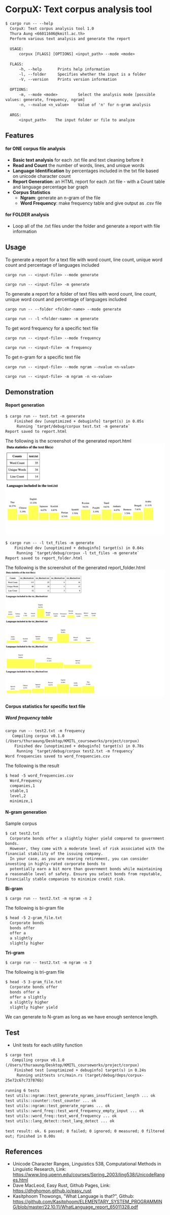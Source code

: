 # CorpuX: Text corpus analysis tool

```
$ cargo run -- --help
  CorpuX: Text corpus analysis tool 1.0
  Thura Aung <66011606@kmitl.ac.th>
  Perform various text analysis and generate the report
  
  USAGE:
      corpux [FLAGS] [OPTIONS] <input_path> --mode <mode>
  
  FLAGS:
      -h, --help       Prints help information
      -l, --folder     Specifies whether the input is a folder
      -V, --version    Prints version information
  
  OPTIONS:
      -m, --mode <mode>         Select the analysis mode [possible values: generate, frequency, ngram]
      -n, --nvalue <n_value>    Value of 'n' for n-gram analysis
  
  ARGS:
      <input_path>    The input folder or file to analyze
```

## Features

#### for ONE corpus file analysis
- **Basic text analysis** for each .txt file and text cleaning before it
- **Read and Count** the number of words, lines, and unique words
- **Language Identification** by percentages included in the txt file based on unicode character count
- **Report Generation**: an HTML report for each .txt file - with a Count table and language percentage bar graph
- **Corpus Statistics**
  - **Ngram**: generate an n-gram of the file
  - **Word Frequency**: make frequency table and give output as .csv file

#### for FOLDER analysis
- Loop all of the .txt files under the folder and generate a report with file information

## Usage
To generate a report for a text file with word count, line count, unique word count and percentage of languages included
```
cargo run -- <input-file> --mode generate
```
```
cargo run -- <input-file> -m generate
```

To generate a report for a folder of text files with word count, line count, unique word count and percentage of languages included
```
cargo run -- --folder <folder-name> --mode generate
```
```
cargo run -- -l <folder-name> -m generate
```

To get word frequency for a specific text file
```
cargo run -- <input-file> --mode frequency
```
```
cargo run -- <input-file> -m frequency
```

To get n-gram for a specific text file
```
cargo run -- <input-file> --mode ngram --nvalue <n-value>
```
```
cargo run -- <input-file> -m ngram -n <n-value>
```

## Demonstration 

#### Report generation

```
$ cargo run -- test.txt -m generate   
    Finished dev [unoptimized + debuginfo] target(s) in 0.05s
     Running `target/debug/corpux test.txt -m generate`
Report saved to report.html
```
The following is the screenshot of the generated report.html
![screenshot file](./images/report_ss1.png "Screenshot of the generated report.html for a corpus")

```
$ cargo run -- -l txt_files -m generate
    Finished dev [unoptimized + debuginfo] target(s) in 0.04s
     Running `target/debug/corpux -l txt_files -m generate`
Report saved to report_folder.html
```

The following is the screenshot of the generated report_folder.html
![screenshot file](./images/report_ss2.png "Screenshot of the generated report.html for the folder")

#### Corpus statistics for specific text file
##### Word frequency table
```
cargo run -- test2.txt -m frequency
   Compiling corpux v0.1.0 (/Users/thuraaung/Desktop/KMITL_courseworks/project/corpux)
    Finished dev [unoptimized + debuginfo] target(s) in 0.78s
     Running `target/debug/corpux test2.txt -m frequency`
Word frequencies saved to word_frequencies.csv
```
The following is the result 
```
$ head -5 word_frequencies.csv
  Word,Frequency
  companies,1
  stable,1
  level,2
  minimize,1
```
#### N-gram generation
Sample corpus
```
$ cat test2.txt 
  Corporate bonds offer a slightly higher yield compared to government bonds. 
  However, they come with a moderate level of risk associated with the financial stability of the issuing company. 
  In your case, as you are nearing retirement, you can consider investing in highly-rated corporate bonds to 
  potentially earn a bit more than government bonds while maintaining a reasonable level of safety. Ensure you select bonds from reputable, financially stable companies to minimize credit risk.                                          
```

**Bi-gram** 
```
$ cargo run -- test2.txt -m ngram -n 2
```
The following is bi-gram file
```
$ head -5 2-gram_file.txt 
  Corporate bonds
  bonds offer
  offer a
  a slightly
  slightly higher
```

**Tri-gram** 
```
$ cargo run -- test2.txt -m ngram -n 3
```
The following is tri-gram file
```
$ head -5 3-gram_file.txt
  Corporate bonds offer
  bonds offer a
  offer a slightly
  a slightly higher
  slightly higher yield
```

We can generate to N-gram as long as we have enough sentence length.

## Test
- Unit tests for each utility function
```
$ cargo test 
   Compiling corpux v0.1.0 (/Users/thuraaung/Desktop/KMITL_courseworks/project/corpux)
    Finished test [unoptimized + debuginfo] target(s) in 0.24s
     Running unittests src/main.rs (target/debug/deps/corpux-25e72c67c737876b)

running 6 tests
test utils::ngram::test_generate_ngrams_insufficient_length ... ok
test utils::counter::test_counter ... ok
test utils::ngram::test_generate_ngrams ... ok
test utils::word_freq::test_word_frequency_empty_input ... ok
test utils::word_freq::test_word_frequency ... ok
test utils::lang_detect::test_lang_detect ... ok

test result: ok. 6 passed; 0 failed; 0 ignored; 0 measured; 0 filtered out; finished in 0.00s
```

## References
- Unicode Character Ranges, Linguistics 538, Computational Methods in Linguistic Research, Link: https://www.ling.upenn.edu/courses/Spring_2003/ling538/UnicodeRanges.html
- Dave MacLeod, Easy Rust, Github Pages, Link: https://dhghomon.github.io/easy_rust
- Kasitphoom Thowongs, "What Language is that?", Github: https://github.com/Kasitphoom/ELEMENTARY_SYSTEM_PROGRAMMING/blob/master/22.10.11/WhatLanguage_report_65011328.pdf
